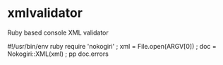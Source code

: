 # xmlvalidator
Ruby based console XML validator

#!/usr/bin/env ruby
require 'nokogiri' ; xml = File.open(ARGV[0]) ; doc = Nokogiri::XML(xml) ; pp doc.errors
